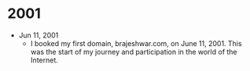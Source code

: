 # 2001

- Jun 11, 2001
	- I booked my first domain, brajeshwar.com, on June 11, 2001. This was the start of my journey and participation in the world of the Internet.